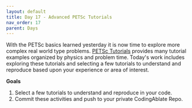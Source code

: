 ```yaml
---
layout: default
title: Day 17 - Advanced PETSc Tutorials
nav_order: 17
parent: Days
---
```


With the PETSc basics learned yesterday it is now time to explore more complex real world type problems. [PETSc Tutorials](https://petsc.org/release/tutorials/) provides many tutorial examples organized by physics and problem time.  Today's work includes exploring these tutorials and selecting a few tutorials to understand and reproduce based upon your experience or area of interest. 

**Goals**
1. Select a few tutorials to understand and reproduce in your code.
2. Commit these activities and push to your private CodingAblate Repo.